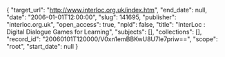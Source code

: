 {
  "target_url": "http://www.interloc.org.uk/index.htm", 
  "end_date": null, 
  "date": "2006-01-01T12:00:00", 
  "slug": 141695, 
  "publisher": "interloc.org.uk", 
  "open_access": true, 
  "npld": false, 
  "title": "InterLoc : Digital Dialogue Games for Learning", 
  "subjects": [], 
  "collections": [], 
  "record_id": "20060101T120000/V0xn1emBBKwU8U7le7priw==", 
  "scope": "root", 
  "start_date": null
}

